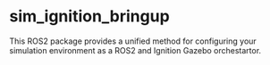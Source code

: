 # sim_ignition_bringup
This ROS2 package provides a unified method for configuring your simulation environment as a ROS2 and Ignition Gazebo orchestartor.
